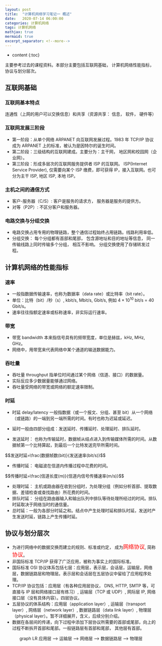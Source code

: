 ```yaml
---
layout: post
title:  "计算机网络学习笔记一 概述"
date:   2020-07-14 06:00:00
categories: 计算机网络
tags: 计算机网络
mathjax: true
mermaid: true
excerpt_separator: <!--more-->
---
```


* content
{:toc}

主要参考过去的课程资料。本部分主要包括互联网基础， 计算机网络性能指标， 协议与划分层次。
<!--more-->

## 互联网基础
### 互联网基本特点
连通性（上网的用户可以交换信息）和共享（资源共享： 信息， 软件， 硬件等）

### 互联网发展三阶段
* 第一阶段：从单个网络 ARPANET 向互联网发展过程。1983 年 TCP/IP 协议成为 ARPANET 上的标准，被认为是因特尔的诞生时间。
* 第二阶段：三级结构的互联网建成。主要分为：主干网， 地区网和校园网（企业网）。
* 第三阶段：形成多层次的互联网服务提供者 ISP 的互联网。 ISP(Internet Service Provider), 仅需要向某个 ISP 缴费，即可获得 IP，接入互联网。也可分为主干 ISP, 地区 ISP, 本地 ISP。

### 主机之间的通信方式
* 客户-服务器（C/S）: 客户是服务的请求方， 服务器是服务的提供方。
* 对等（P2P）: 不区分客户和服务器。

### 电路交换与分组交换
* 电路交换占用专用的物理链路，整个通信过程始终占用链路。线路利用率低。
* 分组交换： 每个分组都有首部和尾部， 包含源地址和目的地址等信息， 同一传输线路上同时传输多个分组， 相互不影响。 分组交换使用了存储转发过程。

## 计算机网络的性能指标
### 速率
* 一般指数据传输速率，也称为数据率（data rate）或比特率（bit rate）。
* 单位：比特（bit）/秒（s）, kbit/s, Mbit/s, Gbit/s, 例如 $4\times 10^{10}$ bit/s = 40 Gbit/s。
* 速率往往指额定速率或标称速率，非实际运行速率。

### 带宽
* 带宽 bandwidth 本来指信号具有的频带宽度，单位是赫兹，kHz, MHz, GHz。
* 网络中，用带宽来代表网络中某个通道的输送数据能力。

### 吞吐量
* 吞吐量 throughput 指单位时间通过某个网络（信道、接口）的数据量。
* 实际反应多少数据量能够通过网络。
* 吞吐量受网络的带宽或网络的额定速率限制。

### 时延
* 时延 delay/latency 一般指数据（或一个报文、分组、甚至 bit）从一个网络（或链路）的一端到另一端所需的时间。有时也称为迟延或延迟。
* 延时一般由四部分组成：发送延时、传播延时、处理延时、排队延时。

* 发送延时： 也称为传输延时，数据帧从结点进入到传输媒体所需的时间。从数据帧第一个比特算起，到最后一个比特发送完毕所需时间。

<div id="post-container">
$$发送时延=\frac{数据帧数(bit)}{发送速率(bit/s)}$$
</div>

* 传播时延： 电磁波在信道内传播过程中花费的时间。

<div id="post-container">
$$传播时延=\frac{信道长度(m)}{信道内信号传播速率(m/s)}$$
</div>

* 处理时延： 主机或路由器在收到分组时，为处理分组（例如分析首部、提取数据、差错检查或查找路由）所花费的时间。
* 排队时延： 分组在路由器输入和输出队列中排队等待处理所经过的时间。排队时延取决于网络当时的通信量。
* 总时延：一般为各部分时延之和。结点中产生处理时延和排队时延，发送时产生发送时延，链路上产生传播时延。

## 协议与划分层次
* 为进行网络中的数据交换而建立的规则、标准或约定， 成为<font color=red size=4>网络协议</font>, 简称<font color=red size=4>协议</font>。
* 非国际标准 TCP/IP 获得了广泛应用，被称为事实上的国际标准。
* 国际标准 OSI 协议体系包括七层：应用层，表示层，会话层，运输层，网络层，数据链路层和物理层。表示层和会话层在五层协议中留给了应用程序处理。
* TCP/IP 协议包括：应用层（有各种应用层协议， DNS, HTTP, SMTP 等，可直接与 IP 层和网络接口层有练习）, 运输层（TCP 或 UDP）, 网际层 IP, 网络接口层（没有具体内容）。四层协议。
* 五层协议的体系结构：应用层（application layer）, 运输层（transport layer）, 网络层（network layer）, 数据链路层（data link layer）, 物理层（physical layer）。暂不详细展开，含义，后续分别介绍。
* 数据在各层间的传递，向下过程中添加下层协议所需要的首部或尾部，向上的过程不断拆开首部和尾部。一般链路层有首部和尾部， 其他层有首部。

<div class="mermaid" align="center">
graph LR
	应用层 --> 运输层 --> 网络层 --> 数据链路层 --> 物理层
</div>

